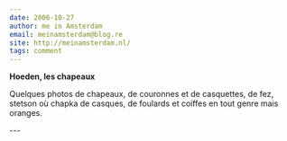 ```yaml
---
date: 2006-10-27
author: me in Amsterdam
email: meinamsterdam@blog.re
site: http://meinamsterdam.nl/
tags: comment
---
```


<!-- TB -->
<p><strong>Hoeden, les chapeaux</strong></p>
<p>Quelques photos de chapeaux, de couronnes et de casquettes, de fez, stetson où chapka de casques, de foulards et coiffes en tout genre mais oranges.</p>
---